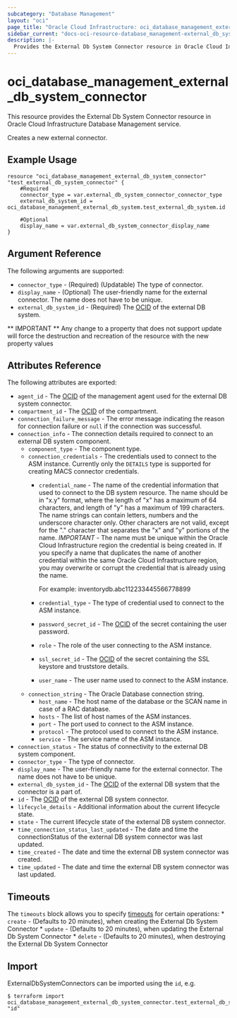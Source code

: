 ```yaml
---
subcategory: "Database Management"
layout: "oci"
page_title: "Oracle Cloud Infrastructure: oci_database_management_external_db_system_connector"
sidebar_current: "docs-oci-resource-database_management-external_db_system_connector"
description: |-
  Provides the External Db System Connector resource in Oracle Cloud Infrastructure Database Management service
---
```


# oci_database_management_external_db_system_connector
This resource provides the External Db System Connector resource in Oracle Cloud Infrastructure Database Management service.

Creates a new external connector.

## Example Usage

```hcl
resource "oci_database_management_external_db_system_connector" "test_external_db_system_connector" {
	#Required
	connector_type = var.external_db_system_connector_connector_type
	external_db_system_id = oci_database_management_external_db_system.test_external_db_system.id

	#Optional
	display_name = var.external_db_system_connector_display_name
}
```

## Argument Reference

The following arguments are supported:

* `connector_type` - (Required) (Updatable) The type of connector.
* `display_name` - (Optional) The user-friendly name for the external connector. The name does not have to be unique.
* `external_db_system_id` - (Required) The [OCID](https://docs.cloud.oracle.com/iaas/Content/General/Concepts/identifiers.htm) of the external DB system.


** IMPORTANT **
Any change to a property that does not support update will force the destruction and recreation of the resource with the new property values

## Attributes Reference

The following attributes are exported:

* `agent_id` - The [OCID](https://docs.cloud.oracle.com/iaas/Content/General/Concepts/identifiers.htm) of the management agent used for the external DB system connector. 
* `compartment_id` - The [OCID](https://docs.cloud.oracle.com/iaas/Content/General/Concepts/identifiers.htm) of the compartment.
* `connection_failure_message` - The error message indicating the reason for connection failure or `null` if the connection was successful. 
* `connection_info` - The connection details required to connect to an external DB system component.
	* `component_type` - The component type.
	* `connection_credentials` - The credentials used to connect to the ASM instance. Currently only the `DETAILS` type is supported for creating MACS connector credentials. 
		* `credential_name` - The name of the credential information that used to connect to the DB system resource. The name should be in "x.y" format, where the length of "x" has a maximum of 64 characters, and length of "y" has a maximum of 199 characters. The name strings can contain letters, numbers and the underscore character only. Other characters are not valid, except for the "." character that separates the "x" and "y" portions of the name. *IMPORTANT* - The name must be unique within the Oracle Cloud Infrastructure region the credential is being created in. If you specify a name that duplicates the name of another credential within the same Oracle Cloud Infrastructure region, you may overwrite or corrupt the credential that is already using the name.

			For example: inventorydb.abc112233445566778899 
		* `credential_type` - The type of credential used to connect to the ASM instance.
		* `password_secret_id` - The [OCID](https://docs.cloud.oracle.com/iaas/Content/General/Concepts/identifiers.htm) of the secret containing the user password.
		* `role` - The role of the user connecting to the ASM instance.
		* `ssl_secret_id` - The [OCID](https://docs.cloud.oracle.com/iaas/Content/General/Concepts/identifiers.htm) of the secret containing the SSL keystore and truststore details.
		* `user_name` - The user name used to connect to the ASM instance.
	* `connection_string` - The Oracle Database connection string. 
		* `host_name` - The host name of the database or the SCAN name in case of a RAC database.
		* `hosts` - The list of host names of the ASM instances.
		* `port` - The port used to connect to the ASM instance.
		* `protocol` - The protocol used to connect to the ASM instance.
		* `service` - The service name of the ASM instance.
* `connection_status` - The status of connectivity to the external DB system component.
* `connector_type` - The type of connector.
* `display_name` - The user-friendly name for the external connector. The name does not have to be unique.
* `external_db_system_id` - The [OCID](https://docs.cloud.oracle.com/iaas/Content/General/Concepts/identifiers.htm) of the external DB system that the connector is a part of.
* `id` - The [OCID](https://docs.cloud.oracle.com/iaas/Content/General/Concepts/identifiers.htm) of the external DB system connector.
* `lifecycle_details` - Additional information about the current lifecycle state.
* `state` - The current lifecycle state of the external DB system connector.
* `time_connection_status_last_updated` - The date and time the connectionStatus of the external DB system connector was last updated.
* `time_created` - The date and time the external DB system connector was created.
* `time_updated` - The date and time the external DB system connector was last updated.

## Timeouts

The `timeouts` block allows you to specify [timeouts](https://registry.terraform.io/providers/oracle/oci/latest/docs/guides/changing_timeouts) for certain operations:
	* `create` - (Defaults to 20 minutes), when creating the External Db System Connector
	* `update` - (Defaults to 20 minutes), when updating the External Db System Connector
	* `delete` - (Defaults to 20 minutes), when destroying the External Db System Connector


## Import

ExternalDbSystemConnectors can be imported using the `id`, e.g.

```
$ terraform import oci_database_management_external_db_system_connector.test_external_db_system_connector "id"
```

